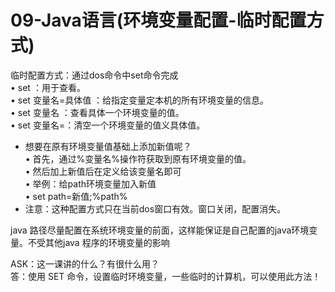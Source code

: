 # 09-Java语言(环境变量配置-临时配置方式)

临时配置方式：通过dos命令中set命令完成  
• set ：用于查看。  
• set 变量名=具体值 ：给指定变量定本机的所有环境变量的信息。  
• set 变量名 ：查看具体一个环境变量的值。  
• set 变量名=：清空一个环境变量的值义具体值。  
* 想要在原有环境变量值基础上添加新值呢？  
• 首先，通过%变量名%操作符获取到原有环境变量的值。  
• 然后加上新值后在定义给该变量名即可  
• 举例：给path环境变量加入新值  
• set path=新值;%path%  
* 注意：这种配置方式只在当前dos窗口有效。窗口关闭，配置消失。  

java 路径尽量配置在系统环境变量的前面，这样能保证是自己配置的java环境变量。不受其他java 程序的环境变量的影响  


ASK：这一课讲的什么？有很什么用？  
答：使用 SET 命令，设置临时环境变量，一些临时的计算机，可以使用此方法！
